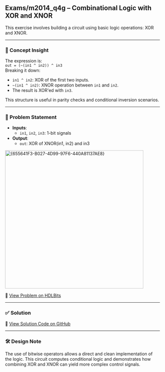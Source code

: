 ## Exams/m2014_q4g – Combinational Logic with XOR and XNOR

This exercise involves building a circuit using basic logic operations: XOR and XNOR.

---

### 🧠 Concept Insight  
The expression is:  
`out = (~(in1 ^ in2)) ^ in3`  
Breaking it down:
- `in1 ^ in2`: XOR of the first two inputs.
- `~(in1 ^ in2)`: XNOR operation between `in1` and `in2`.
- The result is XOR'ed with `in3`.

This structure is useful in parity checks and conditional inversion scenarios.

---

### 📘 Problem Statement  
- **Inputs**:  
  - `in1`, `in2`, `in3`: 1-bit signals  
- **Output**:  
  - `out`: XOR of XNOR(in1, in2) and in3

<img width="450" alt="{655641F3-B027-4D99-97F6-440A81137AE8}" src="https://github.com/user-attachments/assets/2c22c608-6d0e-40fb-b52a-e76fc128344c" />

🔗 [View Problem on HDLBits](https://hdlbits.01xz.net/wiki/Exams/m2014_q4g)

---

### ✅ Solution  
📄 [View Solution Code on GitHub](https://github.com/EswarAdithya011/HDLBits/blob/main/Problem%20Sets/3.%20Circuits/Combinational%20logic/3.1%20Basic%20gates/3.1.5%20Two%20gates/m2014_q4g.v)

---

### 🛠 Design Note  
The use of bitwise operators allows a direct and clean implementation of the logic. This circuit computes conditional logic and demonstrates how combining XOR and XNOR can yield more complex control signals.
